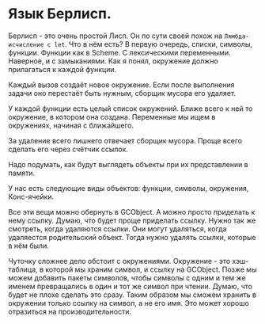 # Язык Берлисп.
Берлисп - это очень простой Лисп. Он по сути своей похож на `Лямбда-исчисление с let`.
Что в нём есть?
В первую очередь, списки, символы, функции. Функции как в Scheme. С лексическими переменными. Наверное, и с замыканиями. Как я понял, окружение должно прилагаться к каждой функции.

Каждый вызов создаёт новое окружение. Если после выполнения задачи оно перестаёт быть нужным, сборщик мусора его удаляет.

У каждой функции есть целый список окружений. Ближе всего к ней то окружение, в котором она создана. Переменные мы ищем в окружениях, начиная с ближайшего.

За удаление всего лишнего отвечает сборщик мусора. Проще всего сделать его через счётчик ссылок.

Надо подумать, как будут выглядеть объекты при их представлении в памяти.

У нас есть следующие виды объектов:
функции, символы, окружения, Конс-ячейки.

Все эти вещи можно обернуть в GCObject. А можно просто приделать к нему ссылку. Думаю, что будет проще приделать ссылку.
Нужно так же смотреть, когда удаляются ссылки. Они могут удаляться, когда удаляестся родительский объект. Тогда нужно удалять ссылки, которые в нём были.

Чуточку сложнее дело обстоит с окружениями. Окружение - это хэш-таблица, в которой мы храним символ, и ссылку на GCObject. Позже мы можем добавить пакеты символов, чтобы символы с одним и тем же именем превращались в один и тот же символ при чтении. Думаю, что будет не плохе сделать это сразу. Таким образом мы сможем хранить в окружении только ссылку на символ, а не его имя. Это может хорошо отразиться на производительности.